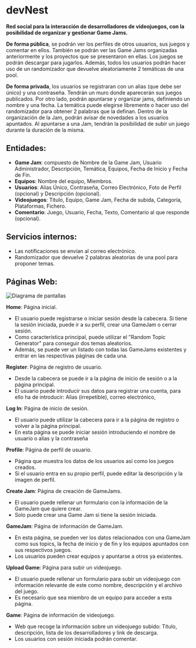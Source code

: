 # devNest
**Red social para la interacción de desarrolladores de videojuegos, con la posibilidad de organizar y gestionar Game Jams.**

**De forma pública**, se podrán ver los perfiles de otros usuarios, sus juegos y comentar en ellos. También se podrán ver las Game Jams organizadas anteriormente y los proyectos que se presentaron en ellas. Los juegos se podrán descargar para jugarlos. Además, todos los usuarios podrán hacer uso de un randomizador que devuelve aleatoriamente 2 temáticas de una pool. 

**De forma privada**, los usuarios se registraran con un alias (que debe ser único) y una contraseña. Tendrán un muro donde aparecerán sus juegos publicados. Por otro lado, podrán apuntarse y organizar jams, definiendo un nombre y una fecha. La temática puede elegirse libremente o hacer uso del randomizador para obtener 2 palabras que la definan. Dentro de la organización de la Jam, podrán avisar de novedades a los usuarios apuntados. Al apuntarse a una Jam, tendrán la posibilidad de subir un juego durante la duración de la misma.

## Entidades:

  * **Game Jam**: compuesto de Nombre de la Game Jam, Usuario Administrador, Descripción, Temática, Equipos, Fecha de Inicio y Fecha de Fin.  
  * **Equipos**: Nombre del equipo, Miembros.  
  * **Usuarios**: Alias Único, Contraseña, Correo Electrónico, Foto de Perfil (opcional) y Descripción (opcional).  
  * **Videojuegos**: Título, Equipo, Game Jam, Fecha de subida, Categoría, Plataformas, Fichero.  
  * **Comentario**: Juego, Usuario, Fecha, Texto, Comentario al que responde (opcional).
  
## Servicios internos:

  * Las notificaciones se envían al correo electrónico.  
  * Randomizador que devuelve 2 palabras aleatorias de una pool para proponer temas.  
  
## Páginas Web:
![Diagrama de pantallas](https://user-images.githubusercontent.com/49963607/155017804-c55d094a-5b66-47c8-b7fc-689157e39b23.png)

**Home**: Página inicial. 
* El usuario puede registrarse o iniciar sesión desde la cabecera. Si tiene la sesión iniciada, puede ir a su perfil, crear una GameJam o cerrar sesión.
* Como característica principal, puede utilizar el "Random Topic Generator" para conseguir dos temas aleatorios.
* Además, se puede ver un listado con todas las GameJams existentes y entrar en las respectivas páginas de cada una.

**Register**: Página de registro de usuario.
* Desde la cabecera se puede ir a la página de inicio de sesión o a la página principal.
* El usuario puede introducir sus datos para registrar una cuenta, para ello ha de introducir: Alias (irrepetible), correo electrónico,

**Log In**: Página de inicio de sesión.
* El usuario puede utilizar la cabecera para ir a la página de registro o volver a la página principal.
* En esta página se puede iniciar sesión introduciendo el nombre de usuario o alias y la contraseña

**Profile**: Página de perfil de usuario.
* Página que muestra los datos de los usuarios así como los juegos creados.
* Si el usuario entra en su propio perfil, puede editar la descripción y la imagen de perfil.

**Create Jam**: Página de creación de GameJams.
* El usuario puede rellenar un formulario con la información de la GameJam que quiere crear.
* Solo puede crear una Game Jam si tiene la sesión iniciada.

**GameJam**: Página de información de GameJam.
* En esta página, se pueden ver los datos relacionados con una GameJam como sus topics, la fecha de inicio y de fin y los equipos apuntados con sus respectivos juegos.
* Los usuarios pueden crear equipos y apuntarse a otros ya existentes.

**Upload Game**: Página para subir un videojuego.
* El usuario puede rellenar un formulario para subir un videojuego con información relevante de este como nombre, descripción y el archivo del juego.
* Es necesario que sea miembro de un equipo para acceder a esta página.

**Game**: Página de información de videojuego.
* Web que recoge la información sobre un videojuego subido: Título, descripción, lista de los desarrolladores y link de descarga.
* Los usuarios con sesión iniciada podrán comentar.


